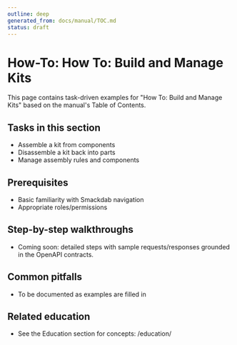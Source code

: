 ```yaml
---
outline: deep
generated_from: docs/manual/TOC.md
status: draft
---
```


# How-To: How To: Build and Manage Kits

This page contains task-driven examples for "How To: Build and Manage Kits" based on the manual's Table of Contents.

## Tasks in this section
- Assemble a kit from components
- Disassemble a kit back into parts
- Manage assembly rules and components

## Prerequisites
- Basic familiarity with Smackdab navigation
- Appropriate roles/permissions

## Step-by-step walkthroughs
- Coming soon: detailed steps with sample requests/responses grounded in the OpenAPI contracts.

## Common pitfalls
- To be documented as examples are filled in

## Related education
- See the Education section for concepts: /education/

